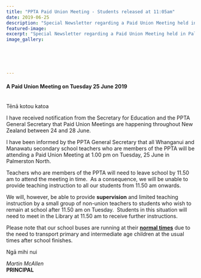 ```yaml
---
title: "PPTA Paid Union Meeting - Students released at 11:05am"
date: 2019-06-25
description: "Special Newsletter regarding a Paid Union Meeting held in Palmerston North on Tuesday 25 June 2019..."
featured-image: 
excerpt: "Special Newsletter regarding a Paid Union Meeting held in Palmerston North on Tuesday 25 June 2019."
image_gallery:
	
	
	
	
	
---
```


<h4>A Paid Union Meeting on Tuesday 25 June 2019</h4>
<p><br />Tēnā kotou katoa&nbsp;</p>
<p>I have received notification from the Secretary for Education and the PPTA General Secretary that Paid Union Meetings are happening throughout New Zealand between 24 and 28 June.&nbsp;</p>
<p>I have been informed by the PPTA General Secretary that all Whanganui and Manawatu secondary school teachers who are members of the PPTA will be attending a Paid Union Meeting at 1.00 pm on Tuesday, 25 June in Palmerston North.&nbsp;</p>
<p>Teachers who are members of the PPTA will need to leave school by 11.50 am to attend the meeting in time.&nbsp; As a consequence, we will be unable to provide teaching instruction to all our students from 11.50 am onwards.&nbsp;</p>
<p>We will, however, be able to provide <strong>supervision</strong> and limited teaching instruction by a small group of non-union teachers to students who wish to remain at school after 11.50 am on Tuesday.&nbsp; Students in this situation will need to meet in the Library at 11.50 am to receive further instructions.&nbsp;</p>
<p>Please note that our school buses are running at their <strong><span style="text-decoration: underline;">normal times</span></strong> due to the need to transport primary and intermediate age children at the usual times after school finishes.&nbsp;</p>
<p>Ngā mihi nui<em>&nbsp;</em></p>
<p><em>Martin McAllen<br /></em><strong>PRINCIPAL</strong></p>

